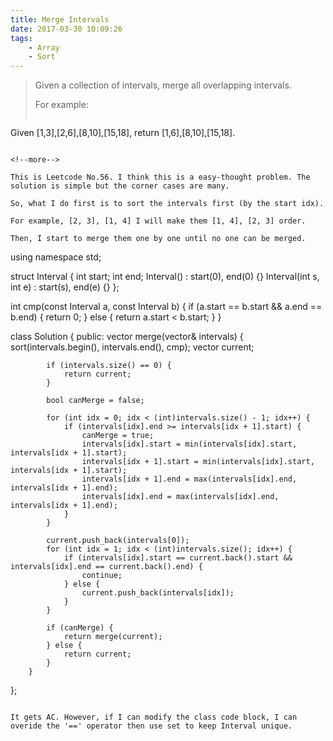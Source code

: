 ```yaml
---
title: Merge Intervals
date: 2017-03-30 10:09:26
tags:
    - Array
    - Sort
---
```


> Given a collection of intervals, merge all overlapping intervals.
>
> For example:
>```
Given [1,3],[2,6],[8,10],[15,18],
return [1,6],[8,10],[15,18].
```

<!--more-->

This is Leetcode No.56. I think this is a easy-thought problem. The solution is simple but the corner cases are many.

So, what I do first is to sort the intervals first (by the start idx).

For example, [2, 3], [1, 4] I will make them [1, 4], [2, 3] order.

Then, I start to merge them one by one until no one can be merged.

```
using namespace std;

struct Interval {
    int start;
    int end;
    Interval() : start(0), end(0) {}
    Interval(int s, int e) : start(s), end(e) {}
};

int cmp(const Interval a, const Interval b) {
    if (a.start == b.start && a.end == b.end) {
        return 0;
    } else {
        return a.start < b.start;
    }
}

class Solution {
    public:
        vector<Interval> merge(vector<Interval>& intervals) {
            sort(intervals.begin(), intervals.end(), cmp);
            vector<Interval> current;

            if (intervals.size() == 0) {
                return current;
            }

            bool canMerge = false;

            for (int idx = 0; idx < (int)intervals.size() - 1; idx++) {
                if (intervals[idx].end >= intervals[idx + 1].start) {
                    canMerge = true;
                    intervals[idx].start = min(intervals[idx].start, intervals[idx + 1].start);
                    intervals[idx + 1].start = min(intervals[idx].start, intervals[idx + 1].start);
                    intervals[idx + 1].end = max(intervals[idx].end, intervals[idx + 1].end);
                    intervals[idx].end = max(intervals[idx].end, intervals[idx + 1].end);
                }
            }

            current.push_back(intervals[0]);
            for (int idx = 1; idx < (int)intervals.size(); idx++) {
                if (intervals[idx].start == current.back().start && intervals[idx].end == current.back().end) {
                    continue;
                } else {
                    current.push_back(intervals[idx]);
                }
            }

            if (canMerge) {
                return merge(current);
            } else {
                return current;
            }
        }
};
```

It gets AC. However, if I can modify the class code block, I can overide the '==' operator then use set to keep Interval unique.


